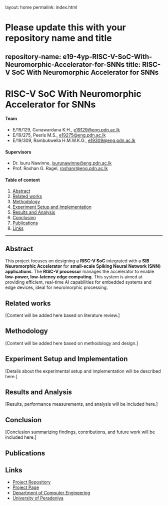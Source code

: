 layout: home
permalink: index.html

# Please update this with your repository name and title
repository-name: e19-4yp-RISC-V-SoC-With-Neuromorphic-Accelerator-for-SNNs
title: RISC-V SoC With Neuromorphic Accelerator for SNNs
---

# RISC-V SoC With Neuromorphic Accelerator for SNNs

#### Team

- E/19/129, Gunawardana K.H., [e19129@eng.pdn.ac.lk](mailto:e19129@eng.pdn.ac.lk)
- E/19/275, Peeris M.S., [e19275@eng.pdn.ac.lk](mailto:e19275@eng.pdn.ac.lk)
- E/19/309, Rambukwella H.M.W.K.G., [e19309@eng.pdn.ac.lk](mailto:e19309@eng.pdn.ac.lk)

#### Supervisors

- Dr. Isuru Nawinne, [isurunawinne@eng.pdn.ac.lk](mailto:isurunawinne@eng.pdn.ac.lk)
- Prof. Roshan G. Ragel, [roshanr@eng.pdn.ac.lk](mailto:roshanr@eng.pdn.ac.lk)

#### Table of content

1. [Abstract](#abstract)
2. [Related works](#related-works)
3. [Methodology](#methodology)
4. [Experiment Setup and Implementation](#experiment-setup-and-implementation)
5. [Results and Analysis](#results-and-analysis)
6. [Conclusion](#conclusion)
7. [Publications](#publications)
8. [Links](#links)

---

## Abstract

This project focuses on designing a **RISC-V SoC** integrated with a **SIB Neuromorphic Accelerator** for **small-scale Spiking Neural Network (SNN) applications**. The **RISC-V processor** manages the accelerator to enable **low-power, low-latency edge computing**. This system is aimed at providing efficient, real-time AI capabilities for embedded systems and edge devices, ideal for neuromorphic processing.

## Related works

[Content will be added here based on literature review.]

## Methodology

[Content will be added here based on methodology and design.]

## Experiment Setup and Implementation

[Details about the experimental setup and implementation will be described here.]

## Results and Analysis

[Results, performance measurements, and analysis will be included here.]

## Conclusion

[Conclusion summarizing findings, contributions, and future work will be included here.]

## Publications

<!-- 1. [Semester 7 report](./) -->
<!-- 2. [Semester 7 slides](./) -->
<!-- 3. [Semester 8 report](./) -->
<!-- 4. [Semester 8 slides](./) -->
<!-- 5. Author 1, Author 2 and Author 3 "Research paper title" (2021). [PDF](./). -->

## Links

- [Project Repository](https://github.com/cepdnaclk/e19-4yp-RISC-V-SoC-With-Neuromorphic-Accelerator-for-SNNs)
- [Project Page](https://cepdnaclk.github.io/e19-4yp-RISC-V-SoC-With-Neuromorphic-Accelerator-for-SNNs)
- [Department of Computer Engineering](http://www.ce.pdn.ac.lk/)
- [University of Peradeniya](https://eng.pdn.ac.lk/)

